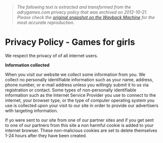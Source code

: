 > *The following text is extracted and transformed from the adrygames.com privacy policy that was archived on 2012-10-21. Please check the [original snapshot on the Wayback Machine](https://web.archive.org/web/20121021085012id_/http%3A//www.adrygames.com/pages/privacy-policy) for the most accurate reproduction.*

# Privacy Policy - Games for girls

We respect the privacy of of all internet users. 

**Information collected**

When you visit our website we collect some information from you. We collect no personally identifiable information such as your name, address, phone number, or e-mail address unless you willingly submit it to us via registration or contact. Some types of non-personally identifiable information such as the Internet Service Provider you use to connect to the internet, your browser type, or the type of computer operating system you use is collected upon your visit to our site in order to provide our advertisers with targeting information. 

If yo were sent to our site from one of our partner sites and if you get sent to one of our partners from this site a non harmful cookie is added to your internet browser. These non-malicious cookies are set to delete themselves 1-24 hours after they have been created.
